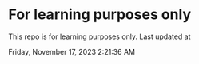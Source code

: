 # For learning purposes only
This repo is for learning purposes only.
Last updated at

Friday, November 17, 2023 2:21:36 AM

